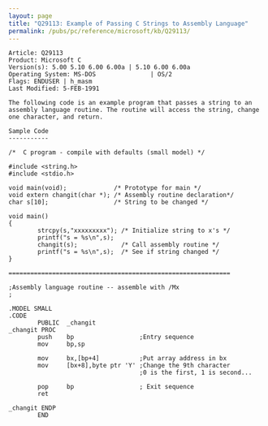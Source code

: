 ```yaml
---
layout: page
title: "Q29113: Example of Passing C Strings to Assembly Language"
permalink: /pubs/pc/reference/microsoft/kb/Q29113/
---
```


	Article: Q29113
	Product: Microsoft C
	Version(s): 5.00 5.10 6.00 6.00a | 5.10 6.00 6.00a
	Operating System: MS-DOS               | OS/2
	Flags: ENDUSER | h_masm
	Last Modified: 5-FEB-1991
	
	The following code is an example program that passes a string to an
	assembly language routine. The routine will access the string, change
	one character, and return.
	
	Sample Code
	-----------
	
	/*  C program - compile with defaults (small model) */
	
	#include <string.h>
	#include <stdio.h>
	
	void main(void);             /* Prototype for main */
	void extern changit(char *); /* Assembly routine declaration*/
	char s[10];                  /* String to be changed */
	
	void main()
	{
	        strcpy(s,"xxxxxxxxx"); /* Initialize string to x's */
	        printf("s = %s\n",s);
	        changit(s);            /* Call assembly routine */
	        printf("s = %s\n",s);  /* See if string changed */
	}
	
	=============================================================
	
	;Assembly language routine -- assemble with /Mx
	;
	
	.MODEL SMALL
	.CODE
	        PUBLIC  _changit
	_changit PROC
	        push    bp                  ;Entry sequence
	        mov     bp,sp
	
	        mov     bx,[bp+4]           ;Put array address in bx
	        mov     [bx+8],byte ptr 'Y' ;Change the 9th character
	                                    ;0 is the first, 1 is second...
	
	        pop     bp                  ; Exit sequence
	        ret
	
	_changit ENDP
	        END
